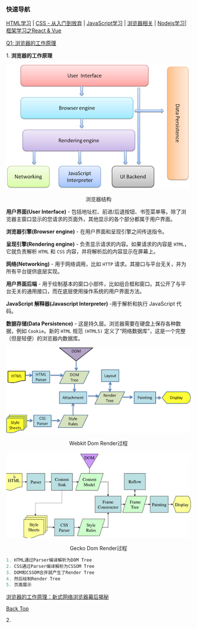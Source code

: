 

### <span id="top">快速导航</span>

[HTML学习](notes/knowledge-map/fe/html.md) | [CSS - 从入门到放弃](notes/knowledge-map/fe/css.md) | [JavaScript学习](notes/knowledge-map/fe/javascript.md) | [浏览器相关](notes/knowledge-map/fe/browser.md) | [Nodejs学习](notes/knowledge-map/fe/nodejs.md)| [框架学习之React & Vue](notes/knowledge-map/fe/react-vue.md)

[Q1: 浏览器的工作原理](#q1)

<span id="q1">1</span>. **浏览器的工作原理**

![layers](../images/layers.png)

<center>  浏览器结构</center>

**用户界面(User Interface)** - 包括地址栏、前进/后退按钮、书签菜单等。除了浏览器主窗口显示的您请求的页面外，其他显示的各个部分都属于用户界面。

**浏览器引擎(Browser engine)** - 在用户界面和呈现引擎之间传送指令。

**呈现引擎(Rendering engine)** - 负责显示请求的内容。如果请求的内容是 `HTML`，它就负责解析 `HTML` 和 `CSS` 内容，并将解析后的内容显示在屏幕上。

**网络(Networking)** - 用于网络调用，比如 `HTTP` 请求。其接口与平台无关，并为所有平台提供底层实现。

**用户界面后端** - 用于绘制基本的窗口小部件，比如组合框和窗口。其公开了与平台无关的通用接口，而在底层使用操作系统的用户界面方法。

**JavaScript 解释器(Javascript Interpreter)** -用于解析和执行 JavaScript 代码。

**数据存储(Data Persistence)** - 这是持久层。浏览器需要在硬盘上保存各种数据，例如 `Cookie`。新的 `HTML` 规范 `(HTML5)` 定义了“网络数据库”，这是一个完整（但是轻便）的浏览器内数据库。

![webkit-dom-render](../images/webkit-dom-render.png)

<center>Webkit Dom Render过程</center>

![gecko-dom-render.png](../images/gecko-dom-render.png)

<center>Gecko Dom Render过程</center>

```javascript
1. HTML通过Parser编译解析为DOM Tree
2. CSS通过Parser编译解析为CSSOM Tree
3. DOM和CSSOM合并就产生了Render Tree
4. 然后绘制Render Tree
5. 页面展示
```

[浏览器的工作原理：新式网络浏览器幕后揭秘](https://www.html5rocks.com/zh/tutorials/internals/howbrowserswork/)

[Back Top](#top)

<span id="q2">2</span>. 

